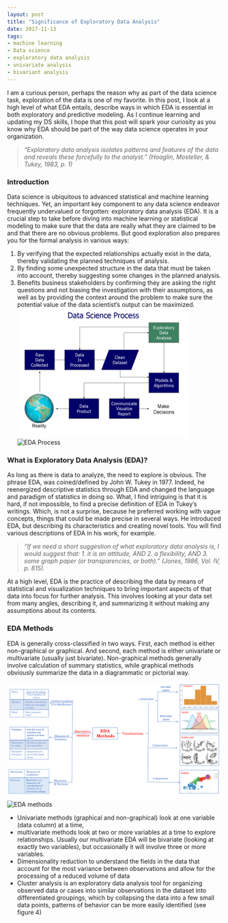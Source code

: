 ```yaml
---
layout: post
title: "Significance of Exploratory Data Analysis"
date: 2017-11-13
tags:
- machine learning
- Data science
- exploratory data analysis
- univariate analysis
- bivariant analysis
---
```

I am a curious person, perhaps the reason why as part of the data science task, exploration of the data is one of my favorite.  In this post, I look at a high level of what EDA entails, describe ways in which EDA is essential in both exploratory and predictive modeling. As I continue learning and updating my DS skills, I hope that this post will spark your curiosity as you know why EDA should be part of the way data science operates in your organization.
> *“Exploratory data analysis isolates patterns and features of the data and reveals these forcefully to the analyst.” (Hoaglin, Mosteller, & Tukey, 1983, p. 1)*


### Introduction
Data science is ubiquitous to advanced statistical and machine learning techniques. Yet, an important key component to any data science endeavor frequently undervalued or forgotten: exploratory data analysis (EDA). It is a crucial step to take before diving into machine learning or statistical modeling to make sure that the data are really what they are claimed to be and that there are no obvious problems. But good exploration also prepares you for the formal analysis in various ways:
1. By verifying that the expected relationships actually exist in the data, thereby validating the planned techniques of analysis. 
2. By finding some unexpected structure in the data that must be taken into account, thereby suggesting some changes in the planned analysis. 
3. Benefits business stakeholders by confirming they are asking the right questions and not biasing the investigation with their assumptions, as well as by providing the context around the problem to make sure the potential value of the data scientist’s output can be maximized.
![EDA-Process ](/images/edaprocess.png)
![EDA Process](https://github.com/Jean-njoroge/jean-njoroge.github.io/tree/master/)


### What is Exploratory Data Analysis (EDA)?
As long as there is data to analyze, the need to explore is obvious.  The phrase EDA, was coined/defined by John W. Tukey in 1977. Indeed, he reenergized descriptive statistics through EDA and changed the language and paradigm of statistics in doing so. What, I find intriguing is that it is hard, if not impossible, to find a precise definition of EDA in Tukey’s writings. Which, is not a surprise, because he preferred working with vague concepts, things that could be made precise in several ways. He introduced EDA, but describing its characteristics and creating novel tools.  You will find various descriptions of EDA in his work, for example.

> *“If we need a short suggestion of what exploratory data analysis is, I would suggest that: 1. it is an attitude, AND 2. a flexibility, AND 3. some graph paper (or transparencies, or both).” (Jones, 1986, Vol. IV, p. 815).*

At a high level, EDA is the practice of describing the data by means of statistical and visualization techniques to bring important aspects of that data into focus for further analysis. This involves looking at your data set from many angles, describing it, and summarizing it without making any assumptions about its contents. 

### EDA Methods
EDA is generally cross-classified in two ways. First, each method is either non-graphical or graphical. And second, each method is either univariate or multivariate (usually just bivariate). Non-graphical methods generally involve calculation of summary statistics, while graphical methods obviously summarize the data in a diagrammatic or pictorial way. 

![EDA methods ](/images/edamethods.png)
![EDA methods](https://github.com/Jean-njoroge/jean-njoroge.github.io/tree/master/)

* Univariate methods (graphical and non-graphical) look at one variable (data column) at a time, 
* multivariate methods look at two or more variables at a time to explore relationships. Usually our multivariate EDA will be bivariate (looking at exactly two variables), but occasionally it will involve three or more variables. 
* Dimensionality reduction to understand the fields in the data that account for the most variance between observations and allow for the processing of a reduced volume of data
* Cluster analysis is an exploratory data analysis tool for organizing observed data or cases into similar observations in the dataset into differentiated groupings, which by collapsing the data into a few small data points, patterns of behavior can be more easily identified (see figure 4)




